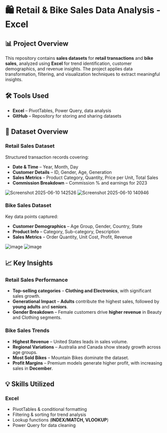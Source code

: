 # 🛍 Retail & Bike Sales Data Analysis - Excel  

## 📊 Project Overview  
This repository contains **sales datasets** for **retail transactions** and **bike sales**, analyzed using **Excel** for trend identification, customer demographics, and revenue insights. The project applies data transformation, filtering, and visualization techniques to extract meaningful insights.  

## 🛠 Tools Used  
- **Excel** – PivotTables, Power Query, data analysis  
- **GitHub** – Repository for storing and sharing datasets  

## 📂 Dataset Overview  
### **Retail Sales Dataset**  
Structured transaction records covering:  
- **Date & Time** – Year, Month, Day  
- **Customer Details** – ID, Gender, Age, Generation  
- **Sales Metrics** – Product Category, Quantity, Price per Unit, Total Sales  
- **Commission Breakdown** – Commission % and earnings for 2023  

![Screenshot 2025-06-10 142526](https://github.com/user-attachments/assets/f3a3e3b2-bc82-47bf-a809-8f573d5bf6a6)
![Screenshot 2025-06-10 140946](https://github.com/user-attachments/assets/3606f20e-0aae-4539-8fcf-4e37c4ae930a)

### **Bike Sales Dataset**  
Key data points captured:  
- **Customer Demographics** – Age Group, Gender, Country, State  
- **Product Info** – Category, Sub-category, Description  
- **Sales Metrics** – Order Quantity, Unit Cost, Profit, Revenue  

![image](https://github.com/user-attachments/assets/15d35563-7b7e-49fd-a922-976e8cd9bd76)
![image](https://github.com/user-attachments/assets/4f48b841-64c6-41d9-ab0e-e118d2f8efc8)




## 📈 Key Insights  
### **Retail Sales Performance**  
- **Top-selling categories** – **Clothing and Electronics**, with significant sales growth.  
- **Generational Impact** – **Adults** contribute the highest sales, followed by **young adults** and **seniors**.  
- **Gender Breakdown** – Female customers drive **higher revenue** in Beauty and Clothing segments.  

### **Bike Sales Trends**  
- **Highest Revenue** – United States leads in sales volume.  
- **Regional Variations** – Australia and Canada show steady growth across age groups.  
- **Most Sold Bikes** – Mountain Bikes dominate the dataset.  
- **Profit Margins** – Premium models generate higher profit, with increasing sales in **December**.  

## 💡 Skills Utilized  
### **Excel**  
- PivotTables & conditional formatting  
- Filtering & sorting for trend analysis  
- Lookup functions (**INDEX/MATCH, VLOOKUP**)  
- Power Query for data cleaning  

 
